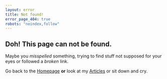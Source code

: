 ```yaml
---
layout: error
title: Not found!
error_page_404: true
robots: "noindex,follow"
---
```


## Doh! This page can not be found.

Maybe you *misspelled* something, trying to find stuff not supposed for your eyes or followed a *broken* link.

Go back to the [Homepage](/) **or** look at my [Articles](/articles/) or sit down and cry.
